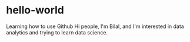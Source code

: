 # hello-world
Learning how to use Github
Hi people, 
I'm Bilal, and I'm interested in data analytics and trying to learn data science. 
